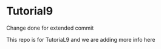 # Tutorial9


Change done for extended commit

This repo is for TutoriaL9 and we are adding more info here